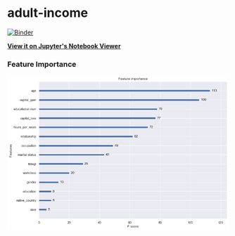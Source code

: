 # adult-income

[![Binder](https://mybinder.org/badge_logo.svg)](https://mybinder.org/v2/gh/amrrs/adult-income/blob/master/adult_income.ipynb/master)

[**View it on Jupyter's Notebook Viewer**](https://nbviewer.jupyter.org/github/amrrs/adult-income/blob/master/adult_income.ipynb)

### Feature Importance

![](feature_imp.png)
